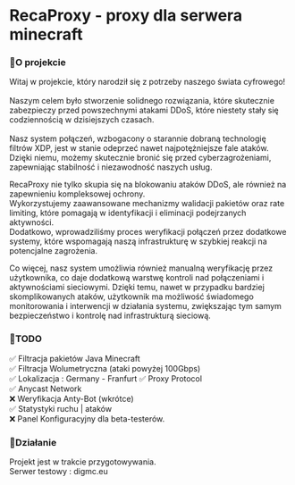 # RecaProxy - proxy dla serwera minecraft

### 📌O projekcie

Witaj w projekcie, który narodził się z potrzeby naszego świata cyfrowego!<br><br>
Naszym celem było stworzenie solidnego rozwiązania, które skutecznie zabezpieczy przed powszechnymi atakami DDoS, które niestety stały się codziennością w dzisiejszych czasach.<br>
<br>
Nasz system połączeń, wzbogacony o starannie dobraną technologię filtrów XDP, jest w stanie odeprzeć nawet najpotężniejsze fale ataków. <br>
Dzięki niemu, możemy skutecznie bronić się przed cyberzagrożeniami, zapewniając stabilność i niezawodność naszych usług.

RecaProxy nie tylko skupia się na blokowaniu ataków DDoS, ale również na zapewnieniu kompleksowej ochrony.<br>
Wykorzystujemy zaawansowane mechanizmy walidacji pakietów oraz rate limiting, które pomagają w identyfikacji i eliminacji podejrzanych aktywności.<br> 
Dodatkowo, wprowadziliśmy proces weryfikacji połączeń przez dodatkowe systemy, które wspomagają naszą infrastrukturę w szybkiej reakcji na potencjalne zagrożenia.<br>

Co więcej, nasz system umożliwia również manualną weryfikację przez użytkownika, co daje dodatkową warstwę kontroli nad połączeniami i aktywnościami sieciowymi. 
Dzięki temu, nawet w przypadku bardziej skomplikowanych ataków, użytkownik ma możliwość świadomego monitorowania i interwencji w działania systemu, zwiększając tym samym bezpieczeństwo i kontrolę nad infrastrukturą sieciową.

### 📌TODO

✅ Filtracja pakietów Java Minecraft<br>
✅ Filtracja Wolumetryczna (ataki powyżej 100Gbps)<br>
✅ Lokalizacja : Germany - Franfurt
✅ Proxy Protocol <br>
✅ Anycast Network <br>
❌ Weryfikacja Anty-Bot (wkrótce)<br>
✅ Statystyki ruchu | ataków<br>
❌ Panel Konfiguracyjny dla beta-testerów.<br>


### 📌Działanie
Projekt jest w trakcie przygotowywania.<br>
Serwer testowy : digmc.eu

